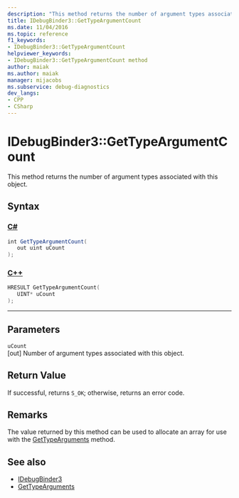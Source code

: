 ```yaml
---
description: "This method returns the number of argument types associated with this object."
title: IDebugBinder3::GetTypeArgumentCount
ms.date: 11/04/2016
ms.topic: reference
f1_keywords:
- IDebugBinder3::GetTypeArgumentCount
helpviewer_keywords:
- IDebugBinder3::GetTypeArgumentCount method
author: maiak
ms.author: maiak
manager: mijacobs
ms.subservice: debug-diagnostics
dev_langs:
- CPP
- CSharp
---
```

# IDebugBinder3::GetTypeArgumentCount

This method returns the number of argument types associated with this object.

## Syntax

### [C#](#tab/csharp)
```csharp
int GetTypeArgumentCount(
   out uint uCount
);
```
### [C++](#tab/cpp)
```cpp
HRESULT GetTypeArgumentCount(
   UINT* uCount
);
```
---

## Parameters
`uCount`\
[out] Number of argument types associated with this object.

## Return Value
 If successful, returns `S_OK`; otherwise, returns an error code.

## Remarks
 The value returned by this method can be used to allocate an array for use with the [GetTypeArguments](../../../extensibility/debugger/reference/idebugbinder3-gettypearguments.md) method.

## See also
- [IDebugBinder3](../../../extensibility/debugger/reference/idebugbinder3.md)
- [GetTypeArguments](../../../extensibility/debugger/reference/idebugbinder3-gettypearguments.md)
